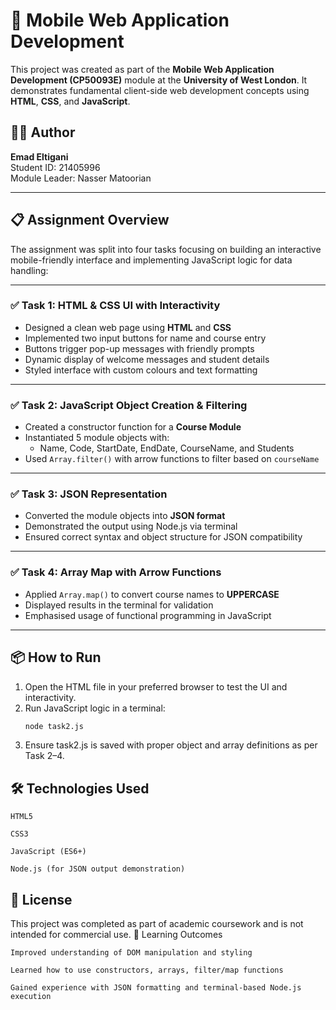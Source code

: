 # 📱 Mobile Web Application Development

This project was created as part of the **Mobile Web Application Development (CP50093E)** module at the **University of West London**. It demonstrates fundamental client-side web development concepts using **HTML**, **CSS**, and **JavaScript**.

## 👨‍💻 Author

**Emad Eltigani**  
Student ID: 21405996  
Module Leader: Nasser Matoorian

---

## 📋 Assignment Overview

The assignment was split into four tasks focusing on building an interactive mobile-friendly interface and implementing JavaScript logic for data handling:

---

### ✅ Task 1: HTML & CSS UI with Interactivity

- Designed a clean web page using **HTML** and **CSS**
- Implemented two input buttons for name and course entry
- Buttons trigger pop-up messages with friendly prompts
- Dynamic display of welcome messages and student details
- Styled interface with custom colours and text formatting

---

### ✅ Task 2: JavaScript Object Creation & Filtering

- Created a constructor function for a **Course Module**
- Instantiated 5 module objects with:
  - Name, Code, StartDate, EndDate, CourseName, and Students
- Used `Array.filter()` with arrow functions to filter based on `courseName`

---

### ✅ Task 3: JSON Representation

- Converted the module objects into **JSON format**
- Demonstrated the output using Node.js via terminal
- Ensured correct syntax and object structure for JSON compatibility

---

### ✅ Task 4: Array Map with Arrow Functions

- Applied `Array.map()` to convert course names to **UPPERCASE**
- Displayed results in the terminal for validation
- Emphasised usage of functional programming in JavaScript

---

## 📦 How to Run

1. Open the HTML file in your preferred browser to test the UI and interactivity.
2. Run JavaScript logic in a terminal:
   ```bash
   node task2.js
3. Ensure task2.js is saved with proper object and array definitions as per Task 2–4.

## 🛠️ Technologies Used

    HTML5

    CSS3

    JavaScript (ES6+)

    Node.js (for JSON output demonstration)

## 📄 License

This project was completed as part of academic coursework and is not intended for commercial use.
🧠 Learning Outcomes

    Improved understanding of DOM manipulation and styling

    Learned how to use constructors, arrays, filter/map functions

    Gained experience with JSON formatting and terminal-based Node.js execution
